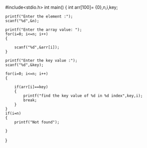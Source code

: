 #include<stdio.h>
int main()
{
    int arr[100]= {0},n,i,key;

    printf("Enter the element :");
    scanf("%d",&n);

    printf("Enter the array value: ");
    for(i=0; i<=n; i++)
    {

        scanf("%d",&arr[i]);
    }

    printf("Enter the key value :");
    scanf("%d",&key);

    for(i=0; i<=n; i++)
    {

        if(arr[i]==key)
        {
            printf("find the key value of %d in %d index",key,i);
            break;
        }
    }
    if(i=n)
    {
        printf("Not found");

    }

}
